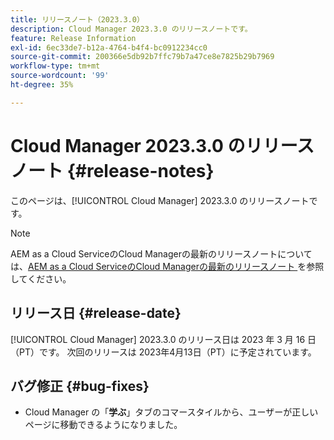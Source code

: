 ```yaml
---
title: リリースノート（2023.3.0）
description: Cloud Manager 2023.3.0 のリリースノートです。
feature: Release Information
exl-id: 6ec33de7-b12a-4764-b4f4-bc0912234cc0
source-git-commit: 200366e5db92b7ffc79b7a47ce8e7825b29b7969
workflow-type: tm+mt
source-wordcount: '99'
ht-degree: 35%

---
```


# Cloud Manager 2023.3.0 のリリースノート {#release-notes}

このページは、[!UICONTROL Cloud Manager] 2023.3.0 のリリースノートです。

>[!NOTE]
>
>AEM as a Cloud ServiceのCloud Managerの最新のリリースノートについては、[AEM as a Cloud ServiceのCloud Managerの最新のリリースノート ](https://experienceleague.adobe.com/docs/experience-manager-cloud-service/content/implementing/using-cloud-manager/release-notes-cloud-manager/release-notes-cm-current.html?lang=ja) を参照してください。

## リリース日 {#release-date}

[!UICONTROL Cloud Manager] 2023.3.0 のリリース日は 2023 年 3 月 16 日（PT）です。 次回のリリースは 2023年4月13日（PT）に予定されています。

## バグ修正 {#bug-fixes}

* Cloud Manager の「**学ぶ**」タブのコマースタイルから、ユーザーが正しいページに移動できるようになりました。
